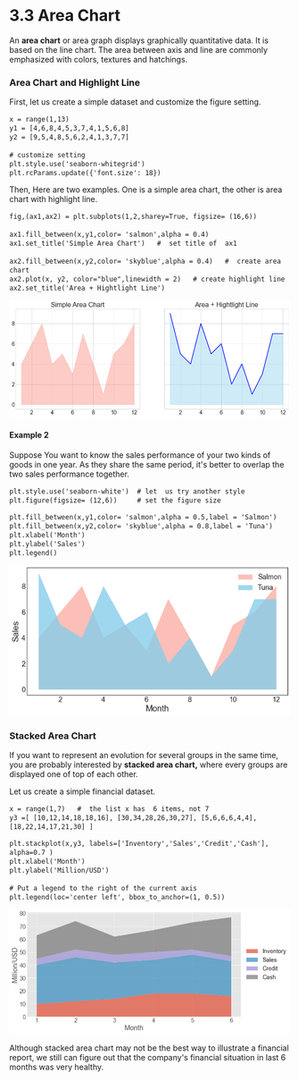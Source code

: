 # 3.3 Area Chart

An **area chart** or area graph displays graphically quantitative data. It is based on the line chart. The area between axis and line are commonly emphasized with colors, textures and hatchings.

### Area Chart and Highlight  Line

First,  let us create a simple dataset and customize the figure setting.

```text
x = range(1,13)
y1 = [4,6,8,4,5,3,7,4,1,5,6,8]
y2 = [9,5,4,8,5,6,2,4,1,3,7,7]

# customize setting
plt.style.use('seaborn-whitegrid')
plt.rcParams.update({'font.size': 18})
```

Then, Here are  two examples. One  is a simple area chart, the other is area chart with highlight line.

```text
fig,(ax1,ax2) = plt.subplots(1,2,sharey=True, figsize= (16,6))

ax1.fill_between(x,y1,color= 'salmon',alpha = 0.4)
ax1.set_title('Simple Area Chart')   #  set title of  ax1

ax2.fill_between(x,y2,color= 'skyblue',alpha = 0.4)   #  create area  chart
ax2.plot(x, y2, color="blue",linewidth = 2)   # create highlight line
ax2.set_title('Area + Hightlight Line')

```

![](../.gitbook/assets/area-chart.png)

#### Example  2

Suppose You want to know the sales performance  of your two kinds of goods in  one year. As they share the same period,  it's better to overlap the two sales performance together.

```text
plt.style.use('seaborn-white')  # let  us try another style
plt.figure(figsize= (12,6))     # set the figure size
```

```text
plt.fill_between(x,y1,color= 'salmon',alpha = 0.5,label = 'Salmon')
plt.fill_between(x,y2,color= 'skyblue',alpha = 0.8,label = 'Tuna')
plt.xlabel('Month')
plt.ylabel('Sales')
plt.legend()
```

![](../.gitbook/assets/download-1%20%283%29.png)

### Stacked Area Chart

If you want to represent an evolution for several groups in the same time, you are probably interested by **stacked area chart,** where every groups are displayed one of top of each other.

Let us create  a simple financial dataset.

```text
x = range(1,7)   #  the list x has  6 items, not 7
y3 =[ [10,12,14,18,18,16], [30,34,28,26,30,27], [5,6,6,6,4,4],[18,22,14,17,21,30] ]
```

```text
plt.stackplot(x,y3, labels=['Inventory','Sales','Credit','Cash'], alpha=0.7 )
plt.xlabel('Month')
plt.ylabel('Million/USD')

# Put a legend to the right of the current axis
plt.legend(loc='center left', bbox_to_anchor=(1, 0.5))
```

![Stacked Area Chart](../.gitbook/assets/stacked-area-chart.png)

Although stacked area chart may not be the best way to illustrate a financial report, we  still can figure out that the company's financial situation in last 6 months was very healthy. 



